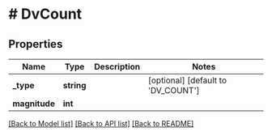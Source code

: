 # # DvCount

## Properties

Name | Type | Description | Notes
------------ | ------------- | ------------- | -------------
**_type** | **string** |  | [optional] [default to 'DV_COUNT']
**magnitude** | **int** |  |

[[Back to Model list]](../../README.md#models) [[Back to API list]](../../README.md#endpoints) [[Back to README]](../../README.md)

